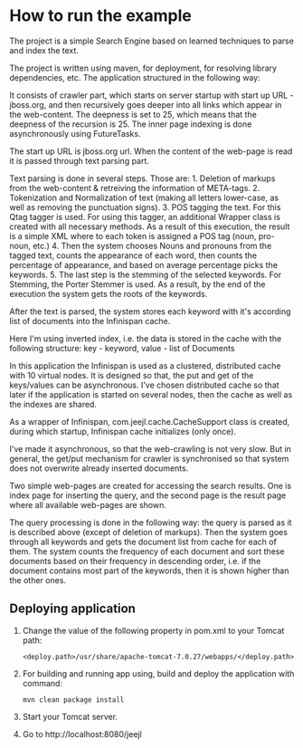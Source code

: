 How to run the example
======================

The project is a simple Search Engine based on learned techniques to parse and index the text.

The project is written using maven, for deployment, for resolving library dependencies, etc.
The application structured in the following way:

It consists of crawler part, which starts on server startup with start up URL - jboss.org, and then recursively
goes deeper into all links which appear in the web-content. The deepness is set to 25, which means that the
deepness of the recursion is 25. The inner page indexing is done asynchronously using FutureTasks.

The start up URL is jboss.org url. When the content of the web-page is read it is passed through text parsing part.

Text parsing is done in several steps. Those are:
    1. Deletion of markups from the web-content & retreiving the information of META-tags.
    2. Tokenization and Normalization of text (making all letters lower-case, as well as removing the punctuation signs).
    3. POS tagging the text. For this Qtag tagger is used. For using this tagger, an additional Wrapper class is created
    with all necessary methods. As a result of this execution, the result is a simple XML where to each token is assigned
    a POS tag (noun, pro-noun, etc.)
    4. Then the system chooses Nouns and pronouns from the tagged text, counts the appearance of each word, then counts
    the percentage of appearance, and based on average percentage picks the keywords.
    5. The last step is the stemming of the selected keywords. For Stemming, the Porter Stemmer is used. As a result,
    by the end of the execution the system gets the roots of the keywords.

After the text is parsed, the system stores each keyword with it's according list of documents into the Infinispan cache.

Here I'm using inverted index, i.e. the data is stored in the cache with the following structure:
key - keyword,  value - list of Documents

In this application the Infinispan is used as a clustered, distributed cache with 10 virtual nodes. It is designed so that,
the put and get of the keys/values can be asynchronous. I've chosen distributed cache so that later if the application
is started on several nodes, then the cache as well as the indexes are shared.

As a wrapper of Infinispan, com.jeejl.cache.CacheSupport class is created, during which startup, Infinispan cache
initializes (only once).

I've made it asynchronous, so that the web-crawling is not very slow. But in general, the get/put mechanism for crawler
is synchronised so that system does not overwrite already inserted documents.

Two simple web-pages are created for accessing the search results. One is index page for inserting the query, and
the second page is the result page where all available web-pages are shown.

The query processing is done in the following way:
the query is parsed as it is described above (except of deletion of markups). Then the system goes through all keywords
and gets the document list from cache for each of them.
The system counts the frequency of each document and sort these documents based on their frequency in descending order,
i.e. if the document contains most part of the keywords, then it is shown higher than the other ones.


Deploying application
------------------------------------

1. Change the value of the following property in pom.xml to your Tomcat path:

   `<deploy.path>/usr/share/apache-tomcat-7.0.27/webapps/</deploy.path>`

2. For building and running app using, build and deploy the application with command:

    `mvn clean package install`

3. Start your Tomcat server.

4. Go to http://localhost:8080/jeejl



